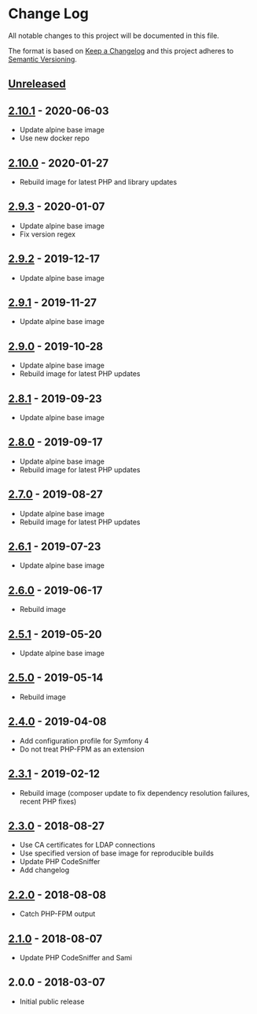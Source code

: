 # Change Log
All notable changes to this project will be documented in this file.

The format is based on [Keep a Changelog](http://keepachangelog.com/)
and this project adheres to [Semantic Versioning](http://semver.org/).

## [Unreleased]

## [2.10.1] - 2020-06-03
- Update alpine base image
- Use new docker repo

## [2.10.0] - 2020-01-27
- Rebuild image for latest PHP and library updates

## [2.9.3] - 2020-01-07
- Update alpine base image
- Fix version regex

## [2.9.2] - 2019-12-17
- Update alpine base image

## [2.9.1] - 2019-11-27
- Update alpine base image

## [2.9.0] - 2019-10-28
- Update alpine base image
- Rebuild image for latest PHP updates

## [2.8.1] - 2019-09-23
- Update alpine base image

## [2.8.0] - 2019-09-17
- Update alpine base image
- Rebuild image for latest PHP updates

## [2.7.0] - 2019-08-27
- Update alpine base image
- Rebuild image for latest PHP updates

## [2.6.1] - 2019-07-23
- Update alpine base image

## [2.6.0] - 2019-06-17
- Rebuild image

## [2.5.1] - 2019-05-20
- Update alpine base image

## [2.5.0] - 2019-05-14
- Rebuild image

## [2.4.0] - 2019-04-08
- Add configuration profile for Symfony 4
- Do not treat PHP-FPM as an extension

## [2.3.1] - 2019-02-12
- Rebuild image (composer update to fix dependency resolution failures, recent PHP fixes)

## [2.3.0] - 2018-08-27
- Use CA certificates for LDAP connections
- Use specified version of base image for reproducible builds
- Update PHP CodeSniffer
- Add changelog

## [2.2.0] - 2018-08-08
- Catch PHP-FPM output

## [2.1.0] - 2018-08-07
- Update PHP CodeSniffer and Sami

## 2.0.0 - 2018-03-07
- Initial public release

[Unreleased]: https://github.com/gmitirol/alpine37-php71/compare/2.10.1...HEAD
[2.10.1]: https://github.com/gmitirol/alpine37-php71/compare/2.10.0...2.10.1
[2.10.0]: https://github.com/gmitirol/alpine37-php71/compare/2.9.3...2.10.0
[2.9.3]: https://github.com/gmitirol/alpine37-php71/compare/2.9.2...2.9.3
[2.9.2]: https://github.com/gmitirol/alpine37-php71/compare/2.9.1...2.9.2
[2.9.1]: https://github.com/gmitirol/alpine37-php71/compare/2.9.0...2.9.1
[2.9.0]: https://github.com/gmitirol/alpine37-php71/compare/2.8.1...2.9.0
[2.8.1]: https://github.com/gmitirol/alpine37-php71/compare/2.8.0...2.8.1
[2.8.0]: https://github.com/gmitirol/alpine37-php71/compare/2.7.1...2.8.0
[2.7.0]: https://github.com/gmitirol/alpine37-php71/compare/2.6.1...2.7.0
[2.6.1]: https://github.com/gmitirol/alpine37-php71/compare/2.6.0...2.6.1
[2.6.0]: https://github.com/gmitirol/alpine37-php71/compare/2.5.1...2.6.0
[2.5.1]: https://github.com/gmitirol/alpine37-php71/compare/2.5.0...2.5.1
[2.5.0]: https://github.com/gmitirol/alpine37-php71/compare/2.4.0...2.5.0
[2.4.0]: https://github.com/gmitirol/alpine37-php71/compare/2.3.1...2.4.0
[2.3.1]: https://github.com/gmitirol/alpine37-php71/compare/2.3.0...2.3.1
[2.3.0]: https://github.com/gmitirol/alpine37-php71/compare/2.2.0...2.3.0
[2.2.0]: https://github.com/gmitirol/alpine37-php71/compare/2.1.0...2.2.0
[2.1.0]: https://github.com/gmitirol/alpine37-php71/compare/2.0.0...2.1.0
